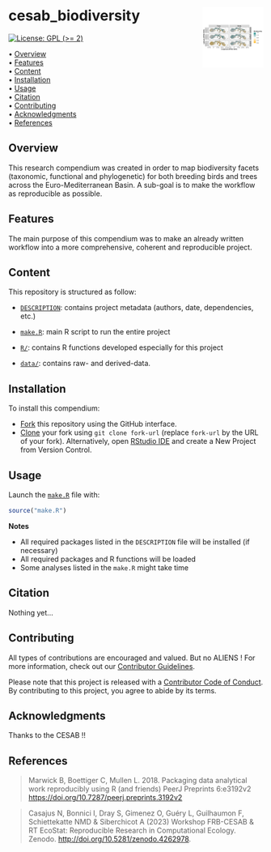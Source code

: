 
<!-- README.md is generated from README.Rmd. Please edit that file -->

# cesab_biodiversity <img src="figures/final_plot.png" align="right" style="float:right; height:120px;"/>

<!-- badges: start -->

[![License: GPL (\>=
2)](https://img.shields.io/badge/License-GPL%20%28%3E%3D%202%29-blue.svg)](https://choosealicense.com/licenses/gpl-2.0/)
<!-- badges: end -->

<p align="left">
• <a href="#overview">Overview</a><br> •
<a href="#features">Features</a><br> •
<a href="#content">Content</a><br> •
<a href="#installation">Installation</a><br> •
<a href="#usage">Usage</a><br> • <a href="#citation">Citation</a><br> •
<a href="#contributing">Contributing</a><br> •
<a href="#acknowledgments">Acknowledgments</a><br> •
<a href="#references">References</a>
</p>

## Overview

This research compendium was created in order to map biodiversity facets
(taxonomic, functional and phylogenetic) for both breeding birds and
trees across the Euro-Mediterranean Basin. A sub-goal is to make the
workflow as reproducible as possible.

## Features

The main purpose of this compendium was to make an already written
workflow into a more comprehensive, coherent and reproducible project.

## Content

This repository is structured as follow:

- [`DESCRIPTION`](https://github.com/MCartereau/cesab_biodiversity/tree/main/DESCRIPTION):
  contains project metadata (authors, date, dependencies, etc.)

- [`make.R`](https://github.com/MCartereau/cesab_biodiversity/tree/main/make.R):
  main R script to run the entire project

- [`R/`](https://github.com/MCartereau/cesab_biodiversity/tree/main/R):
  contains R functions developed especially for this project

- [`data/`](https://github.com/MCartereau/cesab_biodiversity/tree/main/data):
  contains raw- and derived-data.

## Installation

To install this compendium:

- [Fork](https://docs.github.com/en/get-started/quickstart/contributing-to-projects)
  this repository using the GitHub interface.
- [Clone](https://docs.github.com/en/repositories/creating-and-managing-repositories/cloning-a-repository)
  your fork using `git clone fork-url` (replace `fork-url` by the URL of
  your fork). Alternatively, open [RStudio
  IDE](https://posit.co/products/open-source/rstudio/) and create a New
  Project from Version Control.

## Usage

Launch the
[`make.R`](https://github.com/MCartereau/cesab_biodiversity/tree/main/make.R)
file with:

``` r
source("make.R")
```

**Notes**

- All required packages listed in the `DESCRIPTION` file will be
  installed (if necessary)
- All required packages and R functions will be loaded
- Some analyses listed in the `make.R` might take time

## Citation

Nothing yet…

## Contributing

All types of contributions are encouraged and valued. But no ALIENS !
For more information, check out our [Contributor
Guidelines](https://github.com/MCartereau/cesab_biodiversity/blob/main/CONTRIBUTING.md).

Please note that this project is released with a [Contributor Code of
Conduct](https://contributor-covenant.org/version/2/1/CODE_OF_CONDUCT.html).
By contributing to this project, you agree to abide by its terms.

## Acknowledgments

Thanks to the CESAB !!

## References

> Marwick B, Boettiger C, Mullen L. 2018. Packaging data analytical work
> reproducibly using R (and friends) PeerJ Preprints 6:e3192v2
> <https://doi.org/10.7287/peerj.preprints.3192v2>

> Casajus N, Bonnici I, Dray S, Gimenez O, Guéry L, Guilhaumon F,
> Schiettekatte NMD & Siberchicot A (2023) Workshop FRB-CESAB & RT
> EcoStat: Reproducible Research in Computational Ecology. Zenodo.
> <http://doi.org/10.5281/zenodo.4262978>.
